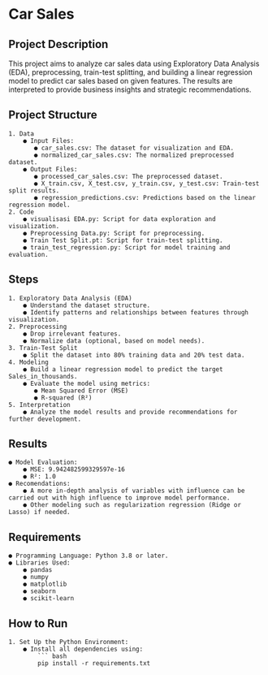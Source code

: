 # Car Sales
## Project Description
This project aims to analyze car sales data using Exploratory Data Analysis (EDA), preprocessing, train-test splitting, and building a linear regression model to predict car sales based on given features. The results are interpreted to provide business insights and strategic recommendations.

## Project Structure
    1. Data
        ● Input Files:
           ● car_sales.csv: The dataset for visualization and EDA.
           ● normalized_car_sales.csv: The normalized preprocessed dataset.
        ● Output Files:
           ● processed_car_sales.csv: The preprocessed dataset.
           ● X_train.csv, X_test.csv, y_train.csv, y_test.csv: Train-test split results.
           ● regression_predictions.csv: Predictions based on the linear regression model.
    2. Code
        ● visualisasi EDA.py: Script for data exploration and visualization.
        ● Preprocessing Data.py: Script for preprocessing.
        ● Train Test Split.pt: Script for train-test splitting.
        ● train_test_regression.py: Script for model training and evaluation.

## Steps
    1. Exploratory Data Analysis (EDA)
        ● Understand the dataset structure.
        ● Identify patterns and relationships between features through visualization.
    2. Preprocessing
        ● Drop irrelevant features.
        ● Normalize data (optional, based on model needs).
    3. Train-Test Split
        ● Split the dataset into 80% training data and 20% test data.
    4. Modeling
        ● Build a linear regression model to predict the target Sales_in_thousands.
        ● Evaluate the model using metrics:
           ● Mean Squared Error (MSE)
           ● R-squared (R²)
    5. Interpretation
        ● Analyze the model results and provide recommendations for further development.

## Results
    ● Model Evaluation:
        ● MSE: 9.942482599329597e-16
        ● R²: 1.0
    ● Recomendations: 
        ● A more in-depth analysis of variables with influence can be carried out with high influence to improve model performance.
        ● Other modeling such as regularization regression (Ridge or Lasso) if needed.

## Requirements
    ● Programming Language: Python 3.8 or later.
    ● Libraries Used:
        ● pandas
        ● numpy
        ● matplotlib
        ● seaborn
        ● scikit-learn

## How to Run
    1. Set Up the Python Environment:
        ● Install all dependencies using:
            ``` bash
            pip install -r requirements.txt
        
